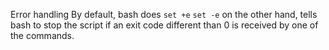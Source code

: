 Error handling
By default, bash does `set +e`
`set -e` on the other hand, tells bash to stop the script if an exit code different than 0 is received by one of the commands.
